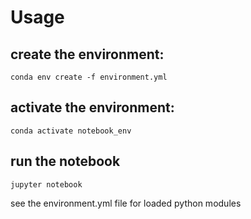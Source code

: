 # Usage

## create the environment:

```conda env create -f environment.yml```

## activate the environment:

```conda activate notebook_env```

## run the notebook

```jupyter notebook```

see the environment.yml file for loaded python modules